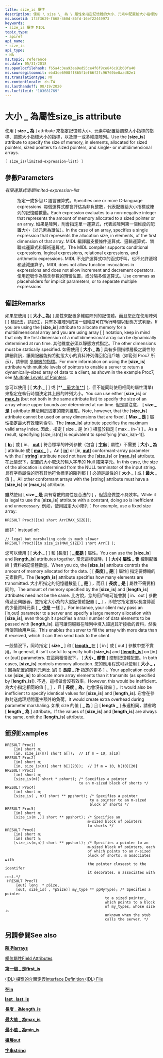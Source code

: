 ```yaml
---
title: size_is 屬性
description: 使用 \ size \_ 為 \ 屬性來指定記憶體的大小、元素中配置給大小指標的指標、調整大小指標大小的指標，以及單一或多維度陣列。
ms.assetid: 1f3f3629-f668-460d-86fd-16ef22449973
keywords:
- size_is 屬性 MIDL
topic_type:
- apiref
api_name:
- size_is
api_type:
- NA
ms.topic: reference
ms.date: 05/31/2018
ms.openlocfilehash: f65a4c3ea93ea9ed55ce4f6f9ce846c81b60fa40
ms.sourcegitcommit: ebd3ce6908ff865f1ef66f2fc96769be0aad82e1
ms.translationtype: MT
ms.contentlocale: zh-TW
ms.lasthandoff: 08/19/2020
ms.locfileid: "103681769"
---
```

# <a name="size_is-attribute"></a><span data-ttu-id="30369-104">大小 \_ 為屬性</span><span class="sxs-lookup"><span data-stu-id="30369-104">size\_is attribute</span></span>

<span data-ttu-id="30369-105">使用 \[ **size \_ 為** \] attribute 來指定記憶體大小、元素中配置給調整大小指標的指標、調整大小指標大小的指標，以及單一或多維度陣列。</span><span class="sxs-lookup"><span data-stu-id="30369-105">Use the \[**size\_is**\] attribute to specify the size of memory, in elements, allocated for sized pointers, sized pointers to sized pointers, and single- or multidimensional arrays.</span></span>

``` syntax
[ size_is(limited-expression-list) ]
```

## <a name="parameters"></a><span data-ttu-id="30369-106">參數</span><span class="sxs-lookup"><span data-stu-id="30369-106">Parameters</span></span>

<dl> <dt>

<span data-ttu-id="30369-107">*有限運算式清單*</span><span class="sxs-lookup"><span data-stu-id="30369-107">*limited-expression-list*</span></span> 
</dt> <dd>

<span data-ttu-id="30369-108">指定一或多個 C 語言運算式。</span><span class="sxs-lookup"><span data-stu-id="30369-108">Specifies one or more C-language expressions.</span></span> <span data-ttu-id="30369-109">每個運算式都會評估為非負整數，代表配置給大小指標或陣列的記憶體數量。</span><span class="sxs-lookup"><span data-stu-id="30369-109">Each expression evaluates to a non-negative integer that represents the amount of memory allocated to a sized pointer or an array.</span></span> <span data-ttu-id="30369-110">如果是陣列，則會指定單一運算式，代表該陣列第一個維度的配置大小（以元素為單位）。</span><span class="sxs-lookup"><span data-stu-id="30369-110">In the case of an array, specifies a single expression that represents the allocation size, in elements, of the first dimension of that array.</span></span> <span data-ttu-id="30369-111">MIDL 編譯器支援條件運算式、邏輯運算式、關聯式運算式和算術運算式。</span><span class="sxs-lookup"><span data-stu-id="30369-111">The MIDL compiler supports conditional expressions, logical expressions, relational expressions, and arithmetic expressions.</span></span> <span data-ttu-id="30369-112">MIDL 不允許運算式中的函式呼叫，也不允許遞增和遞減運算子。</span><span class="sxs-lookup"><span data-stu-id="30369-112">MIDL does not allow function invocations in expressions and does not allow increment and decrement operators.</span></span> <span data-ttu-id="30369-113">使用逗號作為隱含參數的預留位置，或分隔多個運算式。</span><span class="sxs-lookup"><span data-stu-id="30369-113">Use commas as placeholders for implicit parameters, or to separate multiple expressions.</span></span>

</dd> </dl>

## <a name="remarks"></a><span data-ttu-id="30369-114">備註</span><span class="sxs-lookup"><span data-stu-id="30369-114">Remarks</span></span>

<span data-ttu-id="30369-115">如果您使用 [ \[ **大小 \_ 為**] \] 屬性來配置多維度陣列的記憶體，而且您正在使用陣列 \[ \] 標記法，請記住，只有多維陣列的第一個維度可在執行時間以動態方式判斷。</span><span class="sxs-lookup"><span data-stu-id="30369-115">If you are using the \[**size\_is**\] attribute to allocate memory for a multidimensional array and you are using array \[ \] notation, keep in mind that only the first dimension of a multidimensional array can be dynamically determined at run time.</span></span> <span data-ttu-id="30369-116">其他維度必須以靜態方式指定。</span><span class="sxs-lookup"><span data-stu-id="30369-116">The other dimensions must be statically specified.</span></span> <span data-ttu-id="30369-117">如需使用 \[ **大小 \_ 為** \] 具有多個指標層級之屬性的詳細資訊，讓伺服器能夠將動態大小的資料陣列傳回給用戶端（如範例 Proc7 所示），請參閱 [多層級的指標](/windows/desktop/Rpc/multiple-levels-of-pointers)。</span><span class="sxs-lookup"><span data-stu-id="30369-117">For more information on using the \[**size\_is**\] attribute with multiple levels of pointers to enable a server to return a dynamically-sized array of data to a client, as shown in the example Proc7, see [Multiple Levels of Pointers](/windows/desktop/Rpc/multiple-levels-of-pointers).</span></span>

<span data-ttu-id="30369-118">您可以使用 [ \[ **大小 \_** ] \] 或 [**[ \_ 最大值**](max-is.md)] (，但不能同時使用相同的屬性清單) 來指定在執行時間決定其上限的陣列大小。</span><span class="sxs-lookup"><span data-stu-id="30369-118">You can use either \[**size\_is**\] or [**max\_is**](max-is.md) (but not both in the same attribute list) to specify the size of an array whose upper bounds are determined at run time.</span></span> <span data-ttu-id="30369-119">但是請注意， \[ **size \_ 是** \] attribute 無法用於固定的陣列維度。</span><span class="sxs-lookup"><span data-stu-id="30369-119">Note, however, that the \[**size\_is**\] attribute cannot be used on array dimensions that are fixed.</span></span> <span data-ttu-id="30369-120">\[ **Max \_ 是** \] 屬性指定最大有效陣列索引。</span><span class="sxs-lookup"><span data-stu-id="30369-120">The \[**max\_is**\] attribute specifies the maximum valid array index.</span></span> <span data-ttu-id="30369-121">因此，指定 \[ size \_ 是 (n) \] 相當於指定 \[ max \_ (n-1) \] 。</span><span class="sxs-lookup"><span data-stu-id="30369-121">As a result, specifying \[size\_is(n)\] is equivalent to specifying \[max\_is(n-1)\].</span></span>

<span data-ttu-id="30369-122">\[ [**In**](in.md) \] 或 \[ in、 [**out**](out-idl.md) \] 符合標準的陣列參數（包含 \[ [**字串**](string.md) \] 屬性）不需要 \[ **大小 \_ 為** \] attribute 或 \[ [**max \_**](max-is.md) \] 。</span><span class="sxs-lookup"><span data-stu-id="30369-122">An \[ [**in**](in.md)\] or \[in, [**out**](out-idl.md)\] conformant-array parameter with the \[ [**string**](string.md)\] attribute need not have the \[**size\_is**\] or \[[**max\_is**](max-is.md)\] attribute.</span></span> <span data-ttu-id="30369-123">在此情況下，配置的大小取決於輸入字串的 Null 結束字元。</span><span class="sxs-lookup"><span data-stu-id="30369-123">In this case, the size of the allocation is determined from the NULL terminator of the input string.</span></span> <span data-ttu-id="30369-124">具有字串屬性的所有其他符合標準的陣列都 \[ \] 必須是屬性的 \[ **大小 \_** \] 或 \[ **最大 \_** 值 \] 。</span><span class="sxs-lookup"><span data-stu-id="30369-124">All other conformant arrays with the \[string\] attribute must have a \[**size\_is**\] or \[**max\_is**\] attribute.</span></span>

<span data-ttu-id="30369-125">雖然使用 \[ **size \_ 是** 具有常數的屬性是合法的 \] ，但這麼做並不具效率。</span><span class="sxs-lookup"><span data-stu-id="30369-125">While it is legal to use the \[**size\_is**\] attribute with a constant, doing so is inefficient and unnecessary.</span></span> <span data-ttu-id="30369-126">例如，使用固定大小陣列：</span><span class="sxs-lookup"><span data-stu-id="30369-126">For example, use a fixed size array:</span></span>

``` syntax
HRESULT Proc3([in] short Arr[MAX_SIZE]);
```

<span data-ttu-id="30369-127">而非：</span><span class="sxs-lookup"><span data-stu-id="30369-127">instead of:</span></span>

``` syntax
// legal but marshaling code is much slower
HRESULT Proc3([in size_is(MAX_SIZE)] short Arr[] );
```

<span data-ttu-id="30369-128">您可以使用 [ \[ **大小 \_** ] \] 和 [長度] \[ [**\_ 都是**](length-is.md) \] 屬性。</span><span class="sxs-lookup"><span data-stu-id="30369-128">You can use the \[**size\_is**\] and \[[**length\_is**](length-is.md)\] attributes together.</span></span> <span data-ttu-id="30369-129">當您這樣做時，[ \[ **大小] 屬性 \_ 會** 控制配置給 \] 資料的記憶體數量。</span><span class="sxs-lookup"><span data-stu-id="30369-129">When you do, the \[**size\_is**\] attribute controls the amount of memory allocated for the data.</span></span> <span data-ttu-id="30369-130">[ \[ **長度] \_ 是**[ \] 屬性] 指定要傳輸的元素數目。</span><span class="sxs-lookup"><span data-stu-id="30369-130">The \[**length\_is**\] attribute specifies how many elements are transmitted.</span></span> <span data-ttu-id="30369-131">大小所指定的記憶體數量 \[ **\_ 是** \] ，而且 \[ **長度 \_ 是** \] 屬性不需要相同的。</span><span class="sxs-lookup"><span data-stu-id="30369-131">The amount of memory specified by the \[**size\_is**\] and \[**length\_is**\] attributes need not be the same.</span></span> <span data-ttu-id="30369-132">比方說，您的用戶端可能會將 \[ in、out \] 參數傳遞至伺服器，並指定大小為的大型記憶體配置 \[ **\_** \] ，即使它指定要以長度傳遞的少量資料元素 \[ **\_ 也是** 一樣 \] 。</span><span class="sxs-lookup"><span data-stu-id="30369-132">For instance, your client may pass an \[in,out\] parameter to a server and specify a large memory allocation with \[**size\_is**\], even though it specifies a small number of data elements to be passed with \[**length\_is**\].</span></span> <span data-ttu-id="30369-133">這可讓伺服器在陣列中填入超過其所接收的資料，然後再傳回給用戶端。</span><span class="sxs-lookup"><span data-stu-id="30369-133">This enables the server to fill the array with more data than it received, which it can then send back to the client.</span></span>

<span data-ttu-id="30369-134">一般情況下，同時指定 \[ **size \_** \] 和 \[ [**length \_**](length-is.md)在 \] \[ in \] 或 \[ out \] 參數中並不實用。</span><span class="sxs-lookup"><span data-stu-id="30369-134">In general, it isn't useful to specify both \[**size\_is**\] and \[[**length\_is**](length-is.md)\] on \[in\] or \[out\] parameters.</span></span> <span data-ttu-id="30369-135">在這兩種情況下， \[ **大小 \_ 都會** \] 控制記憶體配置。</span><span class="sxs-lookup"><span data-stu-id="30369-135">In both cases, \[**size\_is**\] controls memory allocation.</span></span> <span data-ttu-id="30369-136">您的應用程式可以使用 \[ **大小 \_ ，** \] 因為配置的陣列元素比 (的 \[) **長度 \_ 所** 指定的更多 \] 。</span><span class="sxs-lookup"><span data-stu-id="30369-136">Your application could use \[**size\_is**\] to allocate more array elements than it transmits (as specified by \[**length\_is**\]).</span></span> <span data-ttu-id="30369-137">不過，這樣做會沒有效率。</span><span class="sxs-lookup"><span data-stu-id="30369-137">However, this would be inefficient.</span></span> <span data-ttu-id="30369-138">為大小指定相同的值 \[ **\_** \] ，且 \[ **長度 \_ 為**，也會沒有效率 \] 。</span><span class="sxs-lookup"><span data-stu-id="30369-138">It would also be inefficient to specify identical values for \[**size\_is**\] and \[**length\_is**\].</span></span> <span data-ttu-id="30369-139">它會在參數封送處理期間產生額外的負荷。</span><span class="sxs-lookup"><span data-stu-id="30369-139">It would create extra overhead during parameter marshaling.</span></span> <span data-ttu-id="30369-140">如果 size 的值 \[ **\_ 為** \] 且 \[ **length \_** \] 永遠相同，請省略 \[ **length \_ 為** \] attribute。</span><span class="sxs-lookup"><span data-stu-id="30369-140">If the values of \[**size\_is**\] and \[**length\_is**\] are always the same, omit the \[**length\_is**\] attribute.</span></span>

## <a name="examples"></a><span data-ttu-id="30369-141">範例</span><span class="sxs-lookup"><span data-stu-id="30369-141">Examples</span></span>

``` syntax
HRESULT Proc1(
    [in] short m;
    [in, size_is(m)] short a[]);  // If m = 10, a[10]
HRESULT Proc2(
    [in] short m;
    [in, size_is(m)] short b[][20]);  // If m = 10, b[10][20]
HRESULT Proc3(
    [in] short m;
    [size_is(m)] short * pshort); /* Specifies a pointer
                                  to an m-sized block of shorts */
HRESULT Proc4(
    [in] short m;
    [size_is( , m)] short ** ppshort); /* Specifies a pointer 
                                       to a pointer to an m-sized 
                                       block of shorts */
HRESULT Proc5(
    [in] short m;
    [size_is(m ,)] short ** ppshort); /* Specifies an
                                      m-sized block of pointers 
                                      to shorts */
HRESULT Proc6(
    [in] short m;
    [in] short n;
    [size_is(m,n)] short ** ppshort); /* Specifies a pointer to an 
                                      m-sized block of pointers, each 
                                      of which points to an n-sized 
                                      block of shorts. m associates with
                                      the pointer closeest to the identifer
                                      it decorates. n associates with rest.*/
 HRESULT Proc7(
     [out] long  * pSize,
     [out, size_is( , *pSize)] my_type ** ppMyType); /* Specifies a pointer 
                                              to a sized pointer, 
                                              which points to a block 
                                              of my_types, whose size is
                                              unknown when the stub 
                                              calls the server. */
```

## <a name="see-also"></a><span data-ttu-id="30369-142">另請參閱</span><span class="sxs-lookup"><span data-stu-id="30369-142">See also</span></span>

<dl> <dt>

[<span data-ttu-id="30369-143">**陣 列**</span><span class="sxs-lookup"><span data-stu-id="30369-143">**arrays**</span></span>](arrays-1.md)
</dt> <dt>

[<span data-ttu-id="30369-144">欄位屬性</span><span class="sxs-lookup"><span data-stu-id="30369-144">Field Attributes</span></span>](/windows/desktop/Rpc/field-attributes)
</dt> <dt>

[<span data-ttu-id="30369-145">**第一個 \_ 是**</span><span class="sxs-lookup"><span data-stu-id="30369-145">**first\_is**</span></span>](first-is.md)
</dt> <dt>

[<span data-ttu-id="30369-146"> (IDL) 檔案的介面定義</span><span class="sxs-lookup"><span data-stu-id="30369-146">Interface Definition (IDL) File</span></span>](interface-definition-idl-file.md)
</dt> <dt>

[<span data-ttu-id="30369-147">**在**</span><span class="sxs-lookup"><span data-stu-id="30369-147">**in**</span></span>](in.md)
</dt> <dt>

[<span data-ttu-id="30369-148">**last \_**</span><span class="sxs-lookup"><span data-stu-id="30369-148">**last\_is**</span></span>](last-is.md)
</dt> <dt>

[<span data-ttu-id="30369-149">**長度 \_ 為**</span><span class="sxs-lookup"><span data-stu-id="30369-149">**length\_is**</span></span>](length-is.md)
</dt> <dt>

[<span data-ttu-id="30369-150">**最大值 \_ 為**</span><span class="sxs-lookup"><span data-stu-id="30369-150">**max\_is**</span></span>](max-is.md)
</dt> <dt>

[<span data-ttu-id="30369-151">**最小值 \_ 為**</span><span class="sxs-lookup"><span data-stu-id="30369-151">**min\_is**</span></span>](min-is.md)
</dt> <dt>

[<span data-ttu-id="30369-152">**擴展**</span><span class="sxs-lookup"><span data-stu-id="30369-152">**out**</span></span>](out-idl.md)
</dt> <dt>

[<span data-ttu-id="30369-153">**字串**</span><span class="sxs-lookup"><span data-stu-id="30369-153">**string**</span></span>](string.md)
</dt> </dl>

 

 